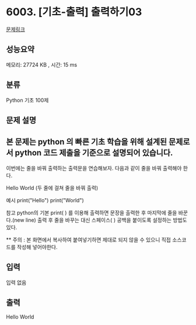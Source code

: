 # 6003. [기초-출력] 출력하기03

[문제링크](https://codeup.kr/problem.php?id=6003)

## 성능요약

메모리: 27724 KB , 시간: 15 ms

## 분류

Python 기초 100제

## 문제 설명

본 문제는 python 의 빠른 기초 학습을 위해 설계된 문제로서 python 코드 제출을 기준으로 설명되어 있습니다.
------

이번에는 줄을 바꿔 출력하는 출력문을 연습해보자.
다음과 같이 줄을 바꿔 출력해야 한다.

Hello
World
(두 줄에 걸쳐 줄을 바꿔 출력)

예시 
print("Hello") 
print("World")

참고
python의 기본 print( ) 를 이용해 출력하면 문장을 출력한 후 마지막에 줄을 바꾼다.(new line)
출력 후 줄을 바꾸는 대신 스페이스( ) 공백을 붙이도록 설정하는 방법도 있다.

** 주의 : 본 화면에서 복사하여 붙여넣기하면 제대로 되지 않을 수 있으니 직접 소스코드를 작성해 넣어야한다.

## 입력

입력 없음

## 출력

Hello
World